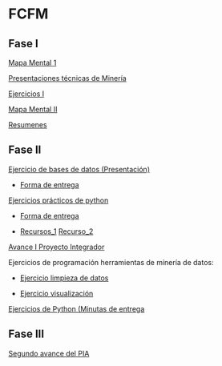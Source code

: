# FCFM

## Fase I

[Mapa Mental 1](https://github.com/mayraberrones94/FCFM/blob/master/Clase_Mineria_2020/Mapa%20Mental%20I.pdf)

[Presentaciones técnicas de Minería](https://github.com/mayraberrones94/FCFM/blob/master/Clase_Mineria_2020/Presentacion_1.pdf)

[Ejercicios I](https://github.com/mayraberrones94/FCFM/blob/master/Clase_Mineria_2020/Ejercicio1.pdf)

[Mapa Mental II](https://github.com/mayraberrones94/FCFM/blob/master/Clase_Mineria_2020/Mapa%20Mental%20II.pdf)

[Resumenes](https://github.com/mayraberrones94/FCFM/blob/master/Clase_Mineria_2020/Resumenes.pdf)

## Fase II

[Ejercicio de bases de datos (Presentación)](https://github.com/mayraberrones94/FCFM/blob/master/Clase_Mineria_2020/Pres3_Bases_de_datos.pdf)

- [Forma de entrega](https://github.com/mayraberrones94/FCFM/blob/master/Clase_Mineria_2020/Tarea_Basedatos1.pdf)

[Ejercicios prácticos de python](https://github.com/mayraberrones94/FCFM/blob/master/Clase_Mineria_2020/EjerciciosBasicosPython1.ipynb) 

- [Forma de entrega](https://github.com/mayraberrones94/FCFM/blob/master/Clase_Mineria_2020/Pythonbasico.pdf)

- [Recursos_1](https://github.com/mayraberrones94/Ciencia_de_Datos/blob/master/Mineria-datos/Libros/Valentina%20Porcu%20-%20Python%20for%20Data%20Mining%20Quick%20Syntax%20Reference-Apress%20(2019).pdf) [Recurso_2](https://github.com/mayraberrones94/FCFM/blob/master/Clase_Mineria_2020/Introduction%20to%20Python%20Programming.pdf)

[Avance I Proyecto Integrador](https://github.com/mayraberrones94/FCFM/blob/master/Clase_Mineria_2020/EVALUACIO%CC%81N-avance1.pdf)

Ejercicios de programación herramientas de minería de datos:

- [Ejercicio limpieza de datos](https://github.com/mayraberrones94/Ciencia_de_Datos/blob/master/Mineria-datos/P1-Preparacion%20de%20datos.ipynb)

- [Ejercicio visualización](https://github.com/mayraberrones94/Ciencia_de_Datos/blob/master/Mineria-datos/P2%20-%20Visualizaci%C3%B3n%20de%20datos.ipynb)

[Ejercicios de Python (Minutas de entrega](https://github.com/mayraberrones94/FCFM/blob/master/Clase_Mineria_2020/ejerciciopython.pdf)

## Fase III


[Segundo avance del PIA](https://github.com/mayraberrones94/FCFM/blob/master/Clase_Mineria_2020/EVALUACIO%CC%81N-avance2.pdf)

